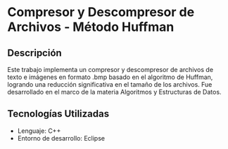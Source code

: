 # Compresor y Descompresor de Archivos - Método Huffman

## Descripción
Este trabajo implementa un compresor y descompresor de archivos de texto e imágenes en formato .bmp basado en el algoritmo de Huffman, logrando una reducción significativa en el tamaño de los archivos. Fue desarrollado en el marco de la materia Algoritmos y Estructuras de Datos.

## Tecnologías Utilizadas
- Lenguaje: C++
- Entorno de desarrollo: Eclipse
